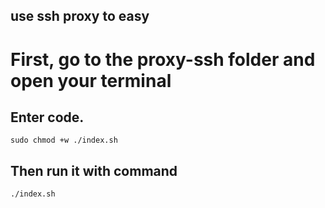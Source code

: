 ## use ssh proxy to easy

# First, go to the proxy-ssh folder and open your terminal
## Enter code.
``` sudo chmod +w ./index.sh ```
## Then run it with command 
``` ./index.sh ```